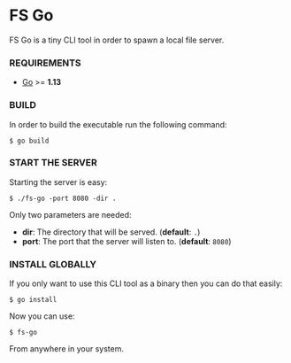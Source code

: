 # FS Go

FS Go is a tiny CLI tool in order to spawn a local file server.

### REQUIREMENTS

- [Go](https://golang.org) >= **1.13**

### BUILD

In order to build the executable run the following command:

```
$ go build
```

### START THE SERVER

Starting the server is easy:

```
$ ./fs-go -port 8080 -dir .
```

Only two parameters are needed:

- **dir**: The directory that will be served. (**default**: `.`)
- **port**: The port that the server will listen to. (**default**: `8080`)

### INSTALL GLOBALLY

If you only want to use this CLI tool as a binary then you can do that
easily:

```
$ go install
```

Now you can use:

```
$ fs-go
```

From anywhere in your system.